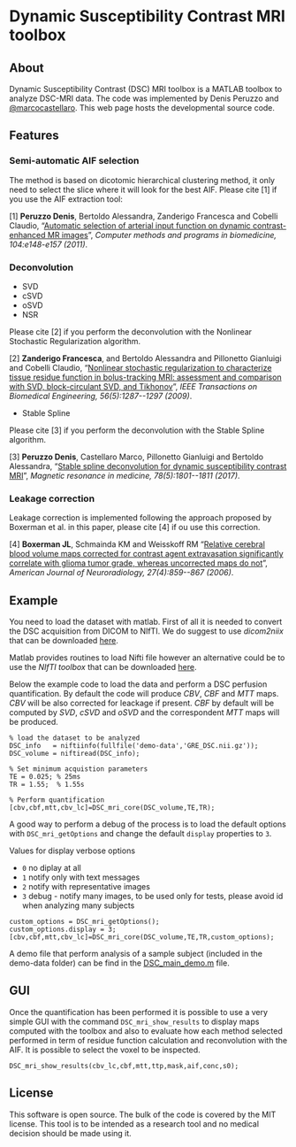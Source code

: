 
# Dynamic Susceptibility Contrast MRI toolbox

## About

Dynamic Susceptibility Contrast (DSC) MRI toolbox is a MATLAB toolbox to analyze DSC-MRI data. The code was implemented by Denis Peruzzo and [@marcocastellaro](https://github.com/marcocastellaro). This web page hosts the developmental source code. 

## Features

### Semi-automatic AIF selection

The method is based on dicotomic hierarchical clustering method, it only need to select the slice where it will look for the best AIF. Please cite [1] if you use the AIF extraction tool:

[1] **Peruzzo Denis**,  Bertoldo Alessandra, Zanderigo Francesca and Cobelli Claudio, “[Automatic selection of arterial input function on dynamic contrast-enhanced MR images][paper1]”, *Computer methods and programs in biomedicine, 104:e148-e157 (2011)*.

### Deconvolution

  - SVD
  - cSVD
  - oSVD
  - NSR

Please cite [2] if you perform the deconvolution with the Nonlinear Stochastic Regularization algorithm.
  
[2] **Zanderigo Francesca**, and Bertoldo Alessandra and Pillonetto Gianluigi and Cobelli Claudio, “[Nonlinear stochastic regularization to characterize tissue residue function in bolus-tracking MRI: assessment and comparison with SVD, block-circulant SVD, and Tikhonov][paper2]”, *IEEE Transactions on Biomedical Engineering, 56(5):1287--1297 (2009)*.  
  
  - Stable Spline
  
Please cite [3] if you perform the deconvolution with the Stable Spline algorithm.
  
[3] **Peruzzo Denis**,  Castellaro Marco, Pillonetto Gianluigi and Bertoldo Alessandra, “[Stable spline deconvolution for dynamic susceptibility contrast MRI][paper3]”, *Magnetic resonance in medicine, 78(5):1801--1811 (2017)*.
    
### Leakage correction

Leakage correction is implemented following the approach proposed by Boxerman et al. in this paper, please cite [4] if ou use this correction.

[4] **Boxerman JL**, Schmainda KM and Weisskoff RM “[Relative cerebral blood volume maps corrected for contrast agent extravasation significantly correlate with glioma tumor grade, whereas uncorrected maps do not][paper4]”, *American Journal of Neuroradiology, 27(4):859--867 (2006)*.

## Example

You need to load the dataset with matlab. First of all it is needed to convert the DSC acquisition from DICOM to NIfTI. We do suggest to use *dicom2niix* that can be downloaded [here](https://github.com/neurolabusc/dcm2niix). 

Matlab provides routines to load Nifti file however an alternative could be to use the *NIfTI toolbox* that can be downloaded [here](https://it.mathworks.com/matlabcentral/fileexchange/8797-tools-for-nifti-and-analyze-image). 

Below the example code to load the data and perform a DSC perfusion quantification. By default the code will produce *CBV*, *CBF* and *MTT* maps. *CBV* will be also corrected for leackage if present. *CBF* by default will be computed by *SVD*, *cSVD* and *oSVD* and the correspondent *MTT* maps will be produced.

```
% load the dataset to be analyzed 
DSC_info   = niftiinfo(fullfile('demo-data','GRE_DSC.nii.gz'));
DSC_volume = niftiread(DSC_info);

% Set minimum acquistion parameters 
TE = 0.025; % 25ms
TR = 1.55;  % 1.55s

% Perform quantification
[cbv,cbf,mtt,cbv_lc]=DSC_mri_core(DSC_volume,TE,TR);
```

A good way to perform a debug of the process is to load the default options with ```DSC_mri_getOptions``` and change the default ```display``` properties to ```3```. 

Values for display verbose options 
 - ```0``` no diplay at all
 - ```1``` notify only with text messages
 - ```2``` notify with representative images
 - ```3``` debug - notify many images, to be used only for tests, please avoid id when analyzing many subjects

```
custom_options = DSC_mri_getOptions();
custom_options.display = 3;
[cbv,cbf,mtt,cbv_lc]=DSC_mri_core(DSC_volume,TE,TR,custom_options);
```

A demo file that perform analysis of a sample subject (included in the demo-data folder) can be find in the [DSC_main_demo.m](DSC_main_demo.m) file.

## GUI 

Once the quantification has been performed it is possible to use a very simple GUI with the command ```DSC_mri_show_results``` to display maps computed with the toolbox and also to evaluate how each method selected performed in term of residue function calculation and reconvolution with the AIF. It is possible to select the voxel to be inspected.

```
DSC_mri_show_results(cbv_lc,cbf,mtt,ttp,mask,aif,conc,s0);
```

## License
This software is open source. The bulk of the code is covered by the MIT license. This tool is to be intended as a research tool and no medical decision should be made using it.

[//]: # (reference links)

   [paper1]: <https://www.sciencedirect.com/science/article/pii/S0169260711000447>
   [paper2]: <https://ieeexplore.ieee.org/abstract/document/4770181/>
   [paper3]: <https://onlinelibrary.wiley.com/doi/abs/10.1002/mrm.26582>
   [paper4]: <http://www.ajnr.org/content/27/4/859.short>
   
